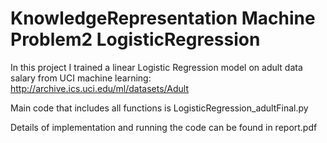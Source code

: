 # KnowledgeRepresentation Machine Problem2 LogisticRegression
In this project I trained a linear Logistic Regression model on adult data salary from UCI machine learning:
http://archive.ics.uci.edu/ml/datasets/Adult

Main code that includes all functions is LogisticRegression_adultFinal.py

Details of implementation and running the code can be found in report.pdf